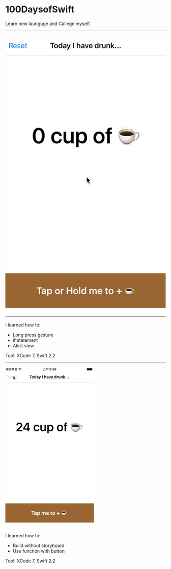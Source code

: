 # 100DaysofSwift
Learn new launguge and Callege myself.

-------------------------
![image](Project2-Tap-Counter-LongPress/Project2-TapCounterLongPress.gif)

I learned how to:
* Long press gesture
* if statement
* Alert view

Tool: XCode 7, Swift 2.2


---------------------------
![image](Project1-Tap-Counter/Project1-TapCounter.gif)

I learned how to:
* Build without storyboard
* Use function with button

Tool: XCode 7, Swift 2.2
